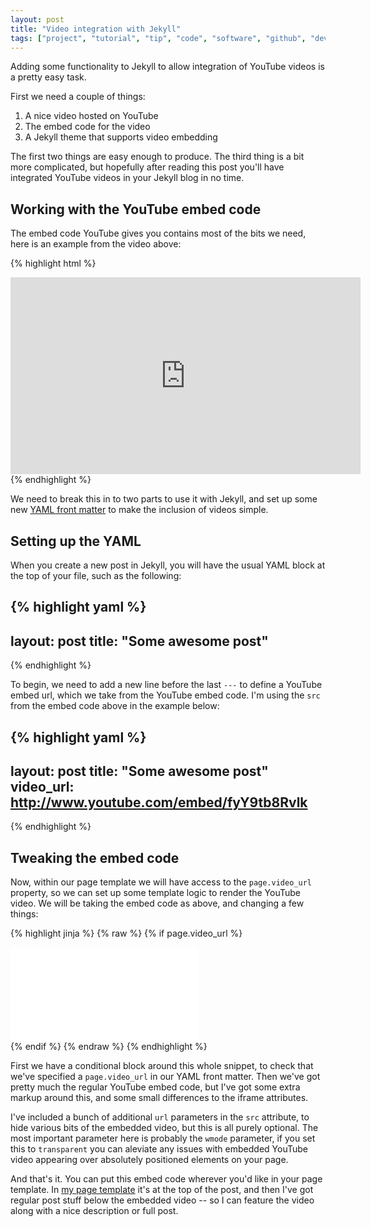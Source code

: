 ```yaml
---
layout: post
title: "Video integration with Jekyll"
tags: ["project", "tutorial", "tip", "code", "software", "github", "development", "jekyll"]
---
```

Adding some functionality to Jekyll to allow integration of YouTube videos is a pretty easy task.

First we need a couple of things:

1. A nice video hosted on YouTube
2. The embed code for the video
3. A Jekyll theme that supports video embedding

<!-- more -->

The first two things are easy enough to produce. The third thing is a bit more complicated, but hopefully after reading this post you'll have integrated YouTube videos in your Jekyll blog in no time.

## Working with the YouTube embed code

The embed code YouTube gives you contains most of the bits we need, here is an example from the video above:


{% highlight html %}
<iframe
    width="560"
    height="315"
    src="http://www.youtube.com/embed/fyY9tb8Rvlk"
    frameborder="0"
    allowfullscreen></iframe>
{% endhighlight %}


We need to break this in to two parts to use it with Jekyll, and set up some new [YAML front matter](/post/adding-more-post-metadata-to-jekyll-with-yaml/) to make the inclusion of videos simple.

## Setting up the YAML

When you create a new post in Jekyll, you will have the usual YAML block at the top of your file, such as the following:

{% highlight yaml %}
---
layout: post
title: "Some awesome post"
---
{% endhighlight %}

To begin, we need to add a new line before the last `---` to define a YouTube embed url, which we take from the YouTube embed code. I'm using the `src` from the embed code above in the example below:

{% highlight yaml %}
---
layout: post
title: "Some awesome post"
video_url: http://www.youtube.com/embed/fyY9tb8Rvlk
---
{% endhighlight %}

## Tweaking the embed code

Now, within our page template we will have access to the `page.video_url` property, so we can set up some template logic to render the YouTube video. We will be taking the embed code as above, and changing a few things:

{% highlight jinja %}
{% raw %}
{% if page.video_url %}
    <div class="less-fancy-video-header">
      <iframe
        class="yt-embed"
        src="{{ page.video_url }}?&rel=0&showinfo=0&autohide=1&hd=1&wmode=transparent"
        frameborder="0"
        allowfullscreen="true"
        ></iframe>
    </div>
{% endif %}
{% endraw %}
{% endhighlight %}

First we have a conditional block around this whole snippet, to check that we've specified a `page.video_url` in our YAML front matter. Then we've got pretty much the regular YouTube embed code, but I've got some extra markup around this, and some small differences to the iframe attributes.

I've included a bunch of additional `url` parameters in the `src` attribute, to hide various bits of the embedded video, but this is all purely optional. The most important parameter here is probably the `wmode` parameter, if you set this to `transparent` you can aleviate any issues with embedded YouTube video appearing over absolutely positioned elements on your page.

And that's it. You can put this embed code wherever you'd like in your page template. In [my page template](https://github.com/omgmog/omgmog.github.com/blob/master/_includes/themes/omgmog/post.html) it's at the top of the post, and then I've got regular post stuff below the embedded video -- so I can feature the video along with a nice description or full post.
